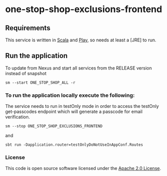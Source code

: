 
# one-stop-shop-exclusions-frontend

Requirements
------------

This service is written in [Scala](http://www.scala-lang.org/) and [Play](http://playframework.com/), so needs at least a [JRE] to run.

## Run the application

To update from Nexus and start all services from the RELEASE version instead of snapshot
```
sm --start ONE_STOP_SHOP_ALL -r
```

### To run the application locally execute the following:

The service needs to run in testOnly mode in order to access the testOnly get-passcodes endpoint which will generate a passcode for email verification.
```
sm --stop ONE_STOP_SHOP_EXCLUSIONS_FRONTEND
```
and
```
sbt run -Dapplication.router=testOnlyDoNotUseInAppConf.Routes
```
### License

This code is open source software licensed under the [Apache 2.0 License]("http://www.apache.org/licenses/LICENSE-2.0.html").



